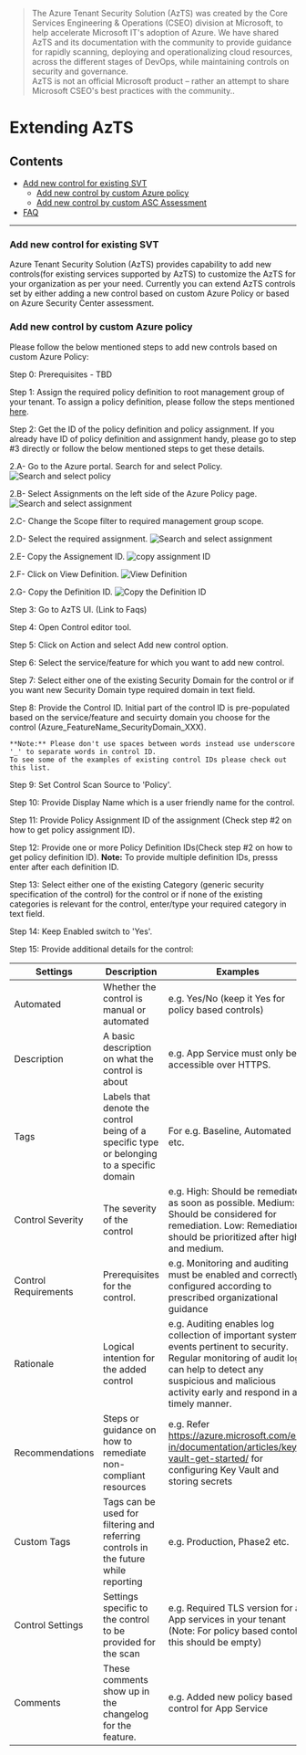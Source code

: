 > The Azure Tenant Security Solution (AzTS) was created by the Core Services Engineering & Operations (CSEO) division at Microsoft, to help accelerate Microsoft IT's adoption of Azure. We have shared AzTS and its documentation with the community to provide guidance for rapidly scanning, deploying and operationalizing cloud resources, across the different stages of DevOps, while maintaining controls on security and governance.
<br>AzTS is not an official Microsoft product – rather an attempt to share Microsoft CSEO's best practices with the community..

# Extending AzTS

## Contents
- [Add new control for existing SVT](Readme.md#steps-to-extend-the-control-svt) 
   - [Add new control by custom Azure policy](Readme.md#add-new-control-by-custom-azure-policy)
   - [Add new control by custom ASC Assessment](./Extending%20AzSK%20Module/Readme.md#add-new-control-by-custom-asc-assessment)
- [FAQ](Readme.md#faqs)  

----------------------------------------------

### Add new control for existing SVT
Azure Tenant Security Solution (AzTS) provides capability to add new controls(for existing services supported by AzTS) to customize the AzTS for your organization as per your need.
Currently you can extend AzTS controls set by either adding a new control based on custom Azure Policy or based on Azure Security Center assessment.

### Add new control by custom Azure policy
Please follow the below mentioned steps to add new controls based on custom Azure Policy:

Step 0: Prerequisites - TBD

Step 1: Assign the required policy definition to root management group of your tenant. To assign a policy definition, please follow the steps mentioned [here](https://docs.microsoft.com/en-us/azure/governance/policy/tutorials/create-and-manage#assign-a-policy).

Step 2: Get the ID of the policy definition and policy assignment. If you already have ID of policy definition and assignment handy, please go to step #3 directly or follow the below mentioned steps to get these details.

2.A- Go to the Azure portal. Search for and select Policy.
![Search and select policy](../../Images/06_ExtendingAzTS_Search_Policy.PNG)

2.B- Select Assignments on the left side of the Azure Policy page.
![Search and select assignment](../../Images/06_ExtendingAzTS_Search_Assignment.PNG)

2.C- Change the Scope filter to required management group scope.

2.D- Select the required assignment.
![Search and select assignment](../../Images/06_ExtendingAzTS_Select_Assignment.PNG)

2.E- Copy the Assignement ID.
![copy assignment ID](../../Images/06_ExtendingAzTS_Get_AssignmentId.PNG)

2.F- Click on View Definition.
![View Definition](../../Images/06_ExtendingAzTS_Select_View_Definition.PNG)

2.G- Copy the Definition ID.
![Copy the Definition ID](../../Images/06_ExtendingAzTS_Get_PolicyDefinitionId.PNG)

Step 3: Go to AzTS UI. (Link to Faqs)

Step 4: Open Control editor tool.
    <Screenshot>

Step 5: Click on Action and select Add new control option.
    <Screenshot>

Step 6: Select the service/feature for which you want to add new control.
    <Screenshot>

Step 7: Select either one of the existing Security Domain for the control or if you want new Security Domain type required domain in text field.
    <Screenshot>

Step 8: Provide the Control ID. Initial part of the control ID is pre-populated based on the service/feature and secuirty domain you choose for the control (Azure_FeatureName_SecurityDomain_XXX).

    **Note:** Please don't use spaces between words instead use underscore '_' to separate words in control ID. 
    To see some of the examples of existing control IDs please check out this list.

Step 9: Set Control Scan Source to 'Policy'.

Step 10: Provide Display Name which is a user friendly name for the control.

Step 11: Provide Policy Assignment ID of the assignment (Check step #2 on how to get policy assignment ID).

Step 12: Provide one or more Policy Definition IDs(Check step #2 on how to get policy definition ID).
    **Note:** To provide multiple definition IDs, presss enter after each definition ID.

Step 13: Select either one of the existing Category (generic security specification of the control) for the control or if none of the existing categories is relevant for the control, enter/type your required category in text field.

Step 14: Keep Enabled switch to 'Yes'.

Step 15: Provide additional details for the control:

|Settings| Description| Examples|
|-------------|------|---------|
|Automated| Whether the control is manual or automated| e.g. Yes/No (keep it Yes for policy based controls)|
|Description| A basic description on what the control is about| e.g. App Service must only be accessible over HTTPS. |
|Tags| Labels that denote the control being of a specific type or belonging to a specific domain | For e.g. Baseline, Automated etc.|
|Control Severity| The severity of the control| e.g. High: Should be remediated as soon as possible. Medium: Should be considered for remediation. Low: Remediation should be prioritized after high and medium.|
|Control Requirements| Prerequisites for the control.| e.g. Monitoring and auditing must be enabled and correctly configured according to prescribed organizational guidance|
|Rationale|  Logical intention for the added control | e.g. Auditing enables log collection of important system events pertinent to security. Regular monitoring of audit logs can help to detect any suspicious and malicious activity early and respond in a timely manner.|
|Recommendations| Steps or guidance on how to remediate non-compliant resources | e.g. Refer https://azure.microsoft.com/en-in/documentation/articles/key-vault-get-started/ for configuring Key Vault and storing secrets |
|Custom Tags| Tags can be used for filtering and referring controls in the future while reporting| e.g. Production, Phase2 etc. |
|Control Settings| Settings specific to the control to be provided for the scan | e.g. Required TLS version for all App services in your tenant (Note: For policy based contols this should be empty) |
|Comments | These comments show up in the changelog for the feature. | e.g. Added new policy based control for App Service |

